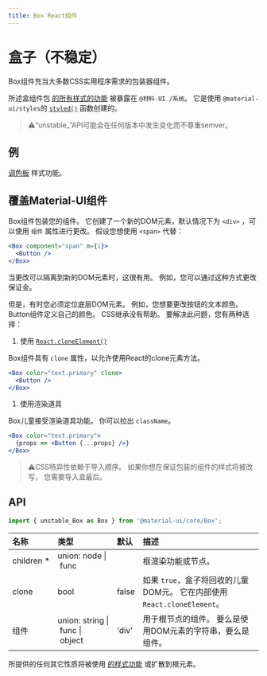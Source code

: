 ```yaml
---
title: Box React组件
---
```

# 盒子（不稳定）

<p class="description">Box组件充当大多数CSS实用程序需求的包装器组件。</p>

所述盒组件包 [的所有样式的功能](/system/basics/#all-inclusive) 被暴露在 `@材料-UI /系统`。 它是使用 `@material-ui/styles`的 [`styled()`](/css-in-js/api/#styled-style-function-component) 函数创建的。

> ⚠️“unstable_”API可能会在任何版本中发生变化而不尊重semver。

## 例

[调色板](/system/palette/) 样式功能。

## 覆盖Material-UI组件

Box组件包装您的组件。 它创建了一个新的DOM元素，默认情况下为 `<div>` ，可以使用 `组件` 属性进行更改。 假设您想使用 `<span>` 代替：

```jsx
<Box component="span" m={1}>
  <Button />
</Box>
```

当更改可以隔离到新的DOM元素时，这很有用。 例如，您可以通过这种方式更改保证金。

但是，有时您必须定位底层DOM元素。 例如，您想要更改按钮的文本颜色。 Button组件定义自己的颜色。 CSS继承没有帮助。 要解决此问题，您有两种选择：

1. 使用 [`React.cloneElement()`](https://reactjs.org/docs/react-api.html#cloneelement)

Box组件具有 `clone` 属性，以允许使用React的clone元素方法。

```jsx
<Box color="text.primary" clone>
  <Button />
</Box>
```

1. 使用渲染道具

Box儿童接受渲染道具功能。 你可以拉出 `className`。

```jsx
<Box color="text.primary">
  {props => <Button {...props} />}
</Box>
```

> ⚠️CSS特异性依赖于导入顺序。 如果你想在保证包装的组件的样式将被改写， 您需要导入盒最后。

## API

```jsx
import { unstable_Box as Box } from '@material-ui/core/Box';
```

| 名称                                                 | 类型                                                                                                                | 默认                                      | 描述                                                   |
|:-------------------------------------------------- |:----------------------------------------------------------------------------------------------------------------- |:--------------------------------------- |:---------------------------------------------------- |
| <span class="prop-name required">children *</span> | <span class="prop-type">union:&nbsp;node&nbsp;&#124;<br />&nbsp;func<br /></span>                                 |                                         | 框渲染功能或节点。                                            |
| <span class="prop-name">clone</span>               | <span class="prop-type">bool</span>                                                                               | <span class="prop-default">false</span> | 如果 `true`，盒子将回收的儿童DOM元。 它在内部使用 `React.cloneElement`。 |
| <span class="prop-name">组件</span>                  | <span class="prop-type">union:&nbsp;string&nbsp;&#124;<br />&nbsp;func&nbsp;&#124;<br />&nbsp;object<br /></span> | <span class="prop-default">'div'</span> | 用于根节点的组件。 要么是使用DOM元素的字符串，要么是组件。                      |

所提供的任何其它性质将被使用 [的样式功能](/system/basics/#all-inclusive) 或扩散到根元素。
